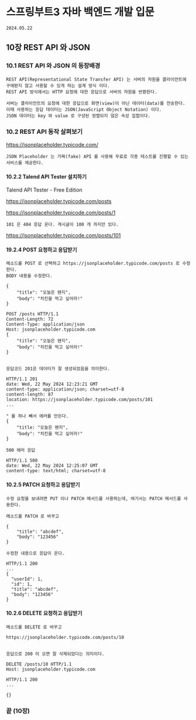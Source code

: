 # 스프링부트3 자바 백엔드 개발 입문

```
2024.05.22
```

## 10장 REST API 와 JSON


### 10.1 REST API 와 JSON 의 등장배경
```
REST API(Representational State Transfer API) 는 서버의 자원을 클라이언트에 구애받지 않고 사용할 수 있게 하는 설계 방식 이다.
REST API 방식에서는 HTTP 요청에 대한 응답으로 서버의 자원을 반환한다.

서버는 클라이언트의 요청에 대한 응답으로 화면(view)이 아닌 데이터(data)를 전송한다.
이때 사용하는 응답 데이터는 JSON(JavaScript Object Notation) 이다.
JSON 데이터는 key 와 value 로 구성된 정렬되지 않은 속성 집합이다.
```

### 10.2 REST API 동작 살펴보기

https://jsonplaceholder.typicode.com/

```
JSON Placeholder 는 가짜(fake) API 를 사용해 무료로 각종 테스트를 진행할 수 있는 서비스를 제공한다.
```



#### 10.2.2 Talend API Tester 설치하기 

Talend API Tester - Free Edition



https://jsonplaceholder.typicode.com/posts

https://jsonplaceholder.typicode.com/posts/1


```
101 은 404 응답 온다. 게시글이 100 개 까지만 있다.
```
https://jsonplaceholder.typicode.com/posts/101




#### 19.2.4 POST 요청하고 응답받기

```
메소드를 POST 로 선택하고 https://jsonplaceholder.typicode.com/posts 로 수정한다.
BODY 내용을 수정한다.

{
	"title": "오늘은 왠지",
	"body": "치킨을 먹고 싶어라!"
}
```

```
POST /posts HTTP/1.1
Content-Length: 72
Content-Type: application/json
Host: jsonplaceholder.typicode.com
{
	"title": "오늘은 왠지",
	"body": "치킨을 먹고 싶어라!"
}


응답코드 201은 데이터가 잘 생성되었음을 의미한다.

HTTP/1.1 201
date: Wed, 22 May 2024 12:23:21 GMT
content-type: application/json; charset=utf-8
content-length: 87
location: https://jsonplaceholder.typicode.com/posts/101
...
```


```
" 를 하나 빼서 에러를 만든다.
{
	"title: "오늘은 왠지",
	"body": "치킨을 먹고 싶어라!"
}

500 에러 응답

HTTP/1.1 500
date: Wed, 22 May 2024 12:25:07 GMT
content-type: text/html; charset=utf-8
```



#### 10.2.5 PATCH 요청하고 응답받기

```
수정 요청을 보내려면 PUT 이나 PATCH 메서드를 사용하는데, 여기서는 PATCH 메서드를 사용한다.

메소드를 PATCH 로 바꾸고

{
	"title": "abcdef",
	"body": "123456"
}

수정한 내용으로 응답이 온다.

HTTP/1.1 200
...
{
  "userId": 1,
  "id": 1,
  "title": "abcdef",
  "body": "123456"
}
```


#### 10.2.6 DELETE 요청하고 응답받기

```
메소드를 DELETE 로 바꾸고

https://jsonplaceholder.typicode.com/posts/10


응답으로 200 이 오면 잘 삭제되었다는 의미이다.

DELETE /posts/10 HTTP/1.1
Host: jsonplaceholder.typicode.com

HTTP/1.1 200
...

{}

```
### 끝 (10장)
